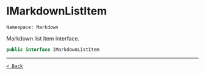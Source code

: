 # IMarkdownListItem

`Namespace: Markdown`

Markdown list item interface.

```csharp
public interface IMarkdownListItem
```

---

[`< Back`](../)
